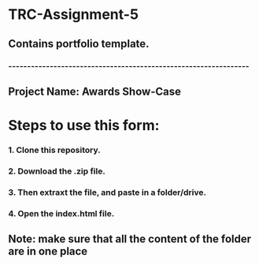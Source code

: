 # TRC-Assignment-5

## Contains portfolio template.

### ----------------------------------------------------------------

## Project Name: Awards Show-Case

# Steps to use this form:

### 1. Clone this repository.
### 2. Download the .zip file.
### 3. Then extraxt the file, and paste in a folder/drive.
### 4. Open the index.html file.

## Note: make sure that all the content of the folder are in one place
